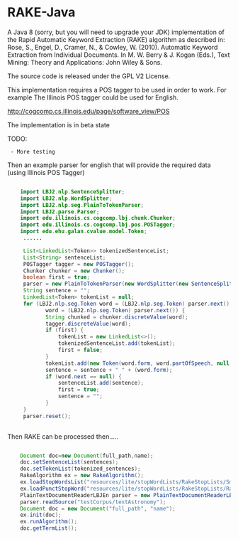 RAKE-Java
=====================

A Java 8 (sorry, but you will need to upgrade your JDK) implementation of the Rapid Automatic Keyword Extraction (RAKE) algorithm as described in: Rose, S., Engel, D., Cramer, N., & Cowley, W. (2010). Automatic Keyword Extraction from Individual Documents. In M. W. Berry & J. Kogan (Eds.), Text Mining: Theory and Applications: John Wiley & Sons.

The source code is released under the GPL V2 License.

This implementation requires a POS tagger to be used in order to work. For example The Illinois POS tagger could be used for English.

http://cogcomp.cs.illinois.edu/page/software_view/POS


The implementation is in beta state 

TODO: 

     - More testing 


Then an example parser for english that will provide the required data (using Illinois POS Tagger)


```java

    import LBJ2.nlp.SentenceSplitter;
    import LBJ2.nlp.WordSplitter;
    import LBJ2.nlp.seg.PlainToTokenParser;
    import LBJ2.parse.Parser;
    import edu.illinois.cs.cogcomp.lbj.chunk.Chunker;
    import edu.illinois.cs.cogcomp.lbj.pos.POSTagger;
    import edu.ehu.galan.cvalue.model.Token;
     ......

     List<LinkedList<Token>> tokenizedSentenceList;
     List<String> sentenceList;
     POSTagger tagger = new POSTagger();
     Chunker chunker = new Chunker();
     boolean first = true;
     parser = new PlainToTokenParser(new WordSplitter(new SentenceSplitter(pFile)));
     String sentence = "";
     LinkedList<Token> tokenList = null;
     for (LBJ2.nlp.seg.Token word = (LBJ2.nlp.seg.Token) parser.next(); word != null;
            word = (LBJ2.nlp.seg.Token) parser.next()) {
            String chunked = chunker.discreteValue(word);
            tagger.discreteValue(word);
            if (first) {
                tokenList = new LinkedList<>();
                tokenizedSentenceList.add(tokenList);
                first = false;
            }
            tokenList.add(new Token(word.form, word.partOfSpeech, null, chunked));
            sentence = sentence + " " + (word.form);
            if (word.next == null) {
                sentenceList.add(sentence);
                first = true;
                sentence = "";
            }
     }
     parser.reset();
     
```

Then RAKE can be processed then.....


```java

    Document doc=new Document(full_path,name);
    doc.setSentenceList(sentences);
    doc.setTokenList(tokenized_sentences); 
    RakeAlgorithm ex = new RakeAlgorithm();
    ex.loadStopWordsList("resources/lite/stopWordLists/RakeStopLists/SmartStopListEn");
    ex.loadPunctStopWord("resources/lite/stopWordLists/RakeStopLists/RakePunctDefaultStopList");
    PlainTextDocumentReaderLBJEn parser = new PlainTextDocumentReaderLBJEn();
    parser.readSource("testCorpus/textAstronomy");
    Document doc = new Document("full_path", "name");
    ex.init(doc);
    ex.runAlgorithm();
    doc.getTermList();
```



